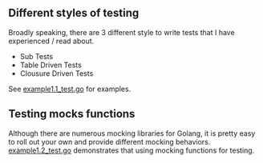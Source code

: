 ## Different styles of testing

Broadly speaking, there are 3 different style to write tests that I have experienced / read about.

* Sub Tests
* Table Driven Tests
* Clousure Driven Tests


See [example1.1_test.go](./example1.1_test.go) for examples.

## Testing mocks functions

Although there are numerous mocking libraries for Golang, it is pretty easy to roll out your own and provide different mocking behaviors. [example1.2_test.go](./example1.2_test.go) demonstrates that using mocking functions for testing.

